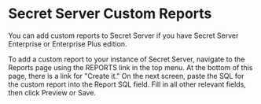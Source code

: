 # Secret Server Custom Reports

You can add custom reports to Secret Server if you have Secret Server Enterprise or Enterprise Plus edition.

To add a custom report to your instance of Secret Server, navigate to the Reports page using the REPORTS link in the top menu. At the bottom of this page, there is a link for "Create it." On the next screen, paste the SQL for the custom report into the Report SQL field. Fill in all other relevant fields, then click Preview or Save.
